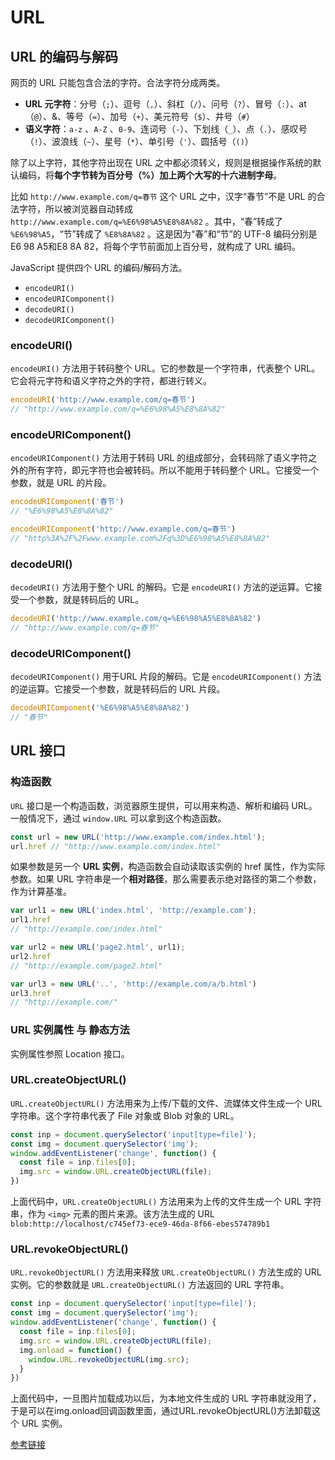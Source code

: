 # URL
## URL 的编码与解码
网页的 URL 只能包含合法的字符。合法字符分成两类。
- **URL 元字符**：分号（`;`）、逗号（`,`）、斜杠（`/`）、问号（`?`）、冒号（`:`）、at（`@`）、&、等号（`=`）、加号（`+`）、美元符号（`$`）、井号（`#`）
- **语义字符**：`a-z` 、`A-Z` 、`0-9`、连词号（`-`）、下划线（`_`）、点（`.`）、感叹号（`!`）、波浪线（`~`）、星号（`*`）、单引号（`'`）、圆括号（`()`）

除了以上字符，其他字符出现在 URL 之中都必须转义，规则是根据操作系统的默认编码，将**每个字节转为百分号（%）加上两个大写的十六进制字母**。

比如 `http://www.example.com/q=春节` 这个 URL 之中，汉字“春节”不是 URL 的合法字符，所以被浏览器自动转成 `http://www.example.com/q=%E6%98%A5%E8%8A%82` 。其中，“春”转成了 `%E6%98%A5`，“节”转成了 `%E8%8A%82` 。这是因为“春”和“节”的 UTF-8 编码分别是E6 98 A5和E8 8A 82，将每个字节前面加上百分号，就构成了 URL 编码。

JavaScript 提供四个 URL 的编码/解码方法。
- `encodeURI()`
- `encodeURIComponent()`
- `decodeURI()`
- `decodeURIComponent()`

### encodeURI()
`encodeURI()` 方法用于转码整个 URL。它的参数是一个字符串，代表整个 URL。它会将元字符和语义字符之外的字符，都进行转义。

```js
encodeURI('http://www.example.com/q=春节')
// "http://www.example.com/q=%E6%98%A5%E8%8A%82"
```

### encodeURIComponent()
`encodeURIComponent()` 方法用于转码 URL 的组成部分，会转码除了语义字符之外的所有字符，即元字符也会被转码。所以不能用于转码整个 URL。它接受一个参数，就是 URL 的片段。
```js
encodeURIComponent('春节')
// "%E6%98%A5%E8%8A%82"

encodeURIComponent('http://www.example.com/q=春节')
// "http%3A%2F%2Fwww.example.com%2Fq%3D%E6%98%A5%E8%8A%82"
```

### decodeURI()
`decodeURI()` 方法用于整个 URL 的解码。它是 `encodeURI()` 方法的逆运算。它接受一个参数，就是转码后的 URL。

```js
decodeURI('http://www.example.com/q=%E6%98%A5%E8%8A%82')
// "http://www.example.com/q=春节"
```

### decodeURIComponent()
`decodeURIComponent()` 用于URL 片段的解码。它是 `encodeURIComponent()` 方法的逆运算。它接受一个参数，就是转码后的 URL 片段。
```js
decodeURIComponent('%E6%98%A5%E8%8A%82')
// "春节"
```

## URL 接口
### 构造函数
`URL` 接口是一个构造函数，浏览器原生提供，可以用来构造、解析和编码 URL。一般情况下，通过 `window.URL` 可以拿到这个构造函数。
```js
const url = new URL('http://www.example.com/index.html');
url.href // "http://www.example.com/index.html"
```

如果参数是另一个 **URL 实例**，构造函数会自动读取该实例的 href 属性，作为实际参数。如果 URL 字符串是一个**相对路径**，那么需要表示绝对路径的第二个参数，作为计算基准。
```js
var url1 = new URL('index.html', 'http://example.com');
url1.href
// "http://example.com/index.html"

var url2 = new URL('page2.html', url1);
url2.href
// "http://example.com/page2.html"

var url3 = new URL('..', 'http://example.com/a/b.html')
url3.href
// "http://example.com/"
```

### URL 实例属性 与 静态方法
实例属性参照 Location 接口。

### URL.createObjectURL()
`URL.createObjectURL()` 方法用来为上传/下载的文件、流媒体文件生成一个 URL 字符串。这个字符串代表了 File 对象或 Blob 对象的 URL。
```js
const inp = document.querySelector('input[type=file]');
const img = document.querySelector('img');
window.addEventListener('change', function() {
  const file = inp.files[0];
  img.src = window.URL.createObjectURL(file);
})
```
上面代码中，`URL.createObjectURL()` 方法用来为上传的文件生成一个 URL 字符串，作为 `<img>` 元素的图片来源。该方法生成的 URL `blob:http://localhost/c745ef73-ece9-46da-8f66-ebes574789b1`

### URL.revokeObjectURL()
`URL.revokeObjectURL()` 方法用来释放 `URL.createObjectURL()` 方法生成的 URL 实例。它的参数就是 `URL.createObjectURL()` 方法返回的 URL 字符串。
```js
const inp = document.querySelector('input[type=file]');
const img = document.querySelector('img');
window.addEventListener('change', function() {
  const file = inp.files[0];
  img.src = window.URL.createObjectURL(file);
  img.onload = function() {
    window.URL.revokeObjectURL(img.src);
  }
})
```
上面代码中，一旦图片加载成功以后，为本地文件生成的 URL 字符串就没用了，于是可以在img.onload回调函数里面，通过URL.revokeObjectURL()方法卸载这个 URL 实例。



[参考链接](https://www.bookstack.cn/read/javascript-tutorial/docs-bom-location.md#a7uypd)